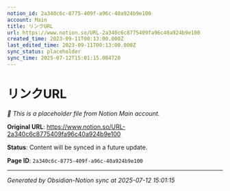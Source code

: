 ```yaml
---
notion_id: 2a340c6c-8775-409f-a96c-40a924b9e100
account: Main
title: リンクURL
url: https://www.notion.so/URL-2a340c6c8775409fa96c40a924b9e100
created_time: 2023-09-11T00:13:00.000Z
last_edited_time: 2023-09-11T00:13:00.000Z
sync_status: placeholder
sync_time: 2025-07-12T15:01:15.084720
---
```


# リンクURL

*🔄 This is a placeholder file from Notion Main account.*

**Original URL**: https://www.notion.so/URL-2a340c6c8775409fa96c40a924b9e100

**Status**: Content will be synced in a future update.

**Page ID**: `2a340c6c-8775-409f-a96c-40a924b9e100`

---

*Generated by Obsidian-Notion sync at 2025-07-12 15:01:15*
